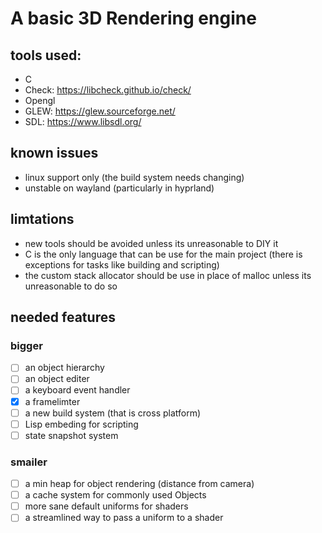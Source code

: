 # A basic 3D Rendering engine

## tools used:
 - C
 - Check: https://libcheck.github.io/check/
 - Opengl
 - GLEW: https://glew.sourceforge.net/
 - SDL: https://www.libsdl.org/

## known issues
 - linux support only (the build system needs changing)
 - unstable on wayland (particularly in hyprland)

## limtations
 - new tools should be avoided unless its unreasonable to DIY it
 - C is the only language that can be use for the main project (there is exceptions for tasks like building and scripting) 
 - the custom stack allocator should be use in place of malloc unless its unreasonable to do so 

## needed features

### bigger
 - [ ] an object hierarchy
 - [ ] an object editer
 - [ ] a keyboard event handler
 - [x] a framelimter
 - [ ] a new build system (that is cross platform)
 - [ ] Lisp embeding for scripting
 - [ ] state snapshot system

### smailer
 - [ ] a min heap for object rendering (distance from camera)
 - [ ] a cache system for commonly used Objects
 - [ ] more sane default uniforms for shaders
 - [ ] a streamlined way to pass a uniform to a shader
